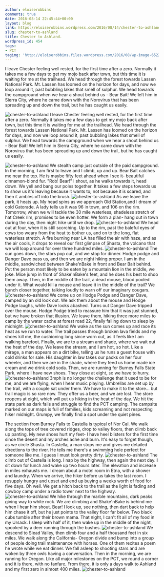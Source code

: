 ```yaml
---
author: eloiserobbins
comments: true
date: 2016-08-14 22:45:44+00:00
layout: blog
link: https://eloiserobbins.wordpress.com/2016/08/14/chester-to-ashland/
slug: chester-to-ashland
title: Chester to Ashland.
wordpress_id: 454
tags:
- PCT
tagimg: 'http://eloiserobbins.files.wordpress.com/2016/08/wp-image-652223958jpg.jpg'
---
```


I leave Chester feeling well rested, for the first time after a zero. Normally it takes me a few days to get my mojo back after town, but this time it is waiting for me at the trailhead. We head through the forest towards Lassen National Park. Mt. Lassen has loomed on the horizon for days, and now we loop around it, past bubbling lakes that smell of sulphur. We head towards the campground when we hear a shout behind us - Bear Bait! We left him in Sierra City, where he came down with the Norovirus that has been spreading up and down the trail, but he has caught us easily.


![chester-to-ashland](http://eloiserobbins.files.wordpress.com/2016/08/wp-image-652223958jpg.jpg)
I leave Chester feeling well rested, for the first time after a zero. Normally it takes me a few days to get my mojo back after town, but this time it is waiting for me at the trailhead. We head through the forest towards Lassen National Park. Mt. Lassen has loomed on the horizon for days, and now we loop around it, past bubbling lakes that smell of sulphur. We head towards the campground when we hear a shout behind us - Bear Bait! We left him in Sierra City, where he came down with the Norovirus that has been spreading up and down the trail, but he has caught us easily.

![chester-to-ashland](http://eloiserobbins.files.wordpress.com/2016/08/wp-image-1297568656jpg.jpg)
We stealth camp just outside of the paid campground. In the morning, I am first to leave and I climb, up and up. Bear Bait catches me near the top. He is maybe fifty feet ahead when I see it- beautiful cinnamon-blond fur. "Rob! Bear!" I shout, as he walks towards it, head down. We yell and bang our poles together. It takes a few steps towards us to show us it's leaving because it wants to, not because it is scared, and then it ambles off into the brush. 
![chester-to-ashland](http://eloiserobbins.files.wordpress.com/2016/08/wp-image-2127544211jpg.jpg)
As we leave the park, it heats up. My head spins as we approach Old Station,and I dream of cold Gatorade. A lady tells us it was 96 in town, and 106 on the rim. Tomorrow, when we will tackle the 30 mile waterless, shadeless stretch of hat Creek rim, promises to be even hotter. We form a plan- hang out in town during the day, then night hike until we drop.
![chester-to-ashland](http://eloiserobbins.files.wordpress.com/2016/08/wp-image-1617614556jpg.jpg)
We head out at four, when it is still scorching. Up to the rim, past the baleful eyes of cows too weary from the heat to bother us, and on to the long, flat waterless stretch. A fire burning near LA has filled the air with haze, and as the air cools, it drops to reveal our first glimpse of Shasta, the volcano that we will loop around for over three hundred miles.
![chester-to-ashland](http://eloiserobbins.files.wordpress.com/2016/08/wp-image-1550025713jpg.jpg)
The sun goes down, the stars pop out, and we stop for dinner. Hodge podge and Danger Dave pass us, and then we are night hiking proper. I am in the middle, sandwiched between Shake'nBake in front and Bear Bait behind. Put the person most likely to be eaten by a mountain lion in the middle, we joke. Mice jump in front of Shake'nBake's feet, and he does his best to shoo them away. Then, in the middle of the trail, a dead mouse, blood pooled under it. What would kill a mouse and leave it in the middle of the trail? We bunch closer together, talking loudly to warn off our imaginary cougars.
![chester-to-ashland](http://eloiserobbins.files.wordpress.com/2016/08/wp-image-859394253jpg.jpg)
We come up on Hodge Podge and Danger Dave, camped by an old look out. We ask them about the mouse and Hodge Podge laughs, while Dave looks abashed. Turns out Danger Dave tripped over the mouse. Hodge Podge tried to reassure him that it was just stunned, but we have broken that illusion. We leave them, hiking three more miles to camp by the water cache at forest road 22, finally falling down to sleep by midnight.
![chester-to-ashland](http://eloiserobbins.files.wordpress.com/2016/08/wp-image-1044602250jpg.jpg)
We wake as the sun comes up and race its heat as we run to water. The trail passes through broken lava fields and my shoes kill me, the cushioning long since worn out, as it feels like I am walking barefoot. Finally, we are to a stream and shade, where we wait out the heat of the day.
We leave the stream, and I am hot, so hot. Like a mirage, a man appears on a dirt bike, telling us he runs a guest house with cold drinks for sale. His daughter in law takes our packs on her four wheeler, and then we are in the shade, where they feed us home made ice cream and we drink cold soda. Then, we are running for Burney Falls State Park, where I have new shoes. They close at eight, so we have to hurry.
![chester-to-ashland](http://eloiserobbins.files.wordpress.com/2016/08/wp-image-1858528491jpg.jpg)
3mph is no longer the challenge that it used to be for me, and we are flying, when I hear music playing. Umbrellas are set up by the trail, with a couple sat under them. We have to make it to the store... but trail magic is so rare now. They offer us a beer, and we are lost. The store reopens at eight, which will put us hiking in the heat of the day. We hit the state park as dark falls and struggle to find the PCT camping. The campsite marked on our maps is full of families, kids screaming and not respecting hiker midnight. Grumpy, we finally find a spot under the quiet pines.

The section from Burney Falls to Castella is typical of Nor Cal. We walk along the tops of tree covered ridges, drop to valley floors, then climb back up panting. My new shoes hurt my feet- I have heel blisters for the first time since the desert and my arches ache and burn. It's easy to forget though, as we circle Shasta. In Castella, a man stops me and gives me detailed directions to the river. He tells me there's a swimming hole perfect for someone like me. I guess I must look pretty dirty.
![chester-to-ashland](http://eloiserobbins.files.wordpress.com/2016/08/wp-image-953659629jpg.jpg)
The climb out of Castella is long. I nap by the highway, then again the next day. I sit down for lunch and wake up two hours later. The elevation and increase in miles exhausts me. I dream about a motel room in Etna, with a shower and laundry. When we arrive, the hiker before us takes the last room. I resupply hungry and upset and end up buying a weeks worth of food for five days. Oh well. We get a hitch back to the trail as the light is fading and cowboy camp under a radio tower next to the highway.
![chester-to-ashland](http://eloiserobbins.files.wordpress.com/2016/08/wp-image-947413554jpg.jpg)
We hike through the marble mountains, dark peaks giving way to white rock. We are climbing and Shake'nBake is behind me when I hear him shout. Bear! I look up, see nothing, then dart back to help him chase it off, but he just points to the valley floor far below. Two black cubs tumble after their brown mama. That night, I can't fit all of my food in my Ursack. I sleep with half of it, then wake up in the middle of the night, spooked by a deer running through the bushes. 
![chester-to-ashland](http://eloiserobbins.files.wordpress.com/2016/08/wp-image-332413475jpg.jpg)
We descend to Siead Valley, then climb four and a half thousand feet in six miles. We walk along the California- Oregon divide and bump into a group of people doing trail maintenance with horses. One of them recites a poem he wrote while we eat dinner. We fall asleep to shooting stars and are woken by three owls having a conversation. Then in the morning, we are running for Oregon. Like all major milestones on the PCT, we round a corner and it is there, with no fanfare. From there, it is only a days walk to Ashland and my first zero in almost 400 miles.
![chester-to-ashland](http://eloiserobbins.files.wordpress.com/2016/08/wp-image-2099663725jpg.jpg)

